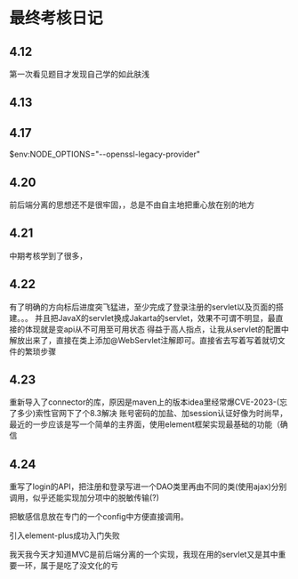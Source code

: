 # 最终考核日记

## 4.12

第一次看见题目才发现自己学的如此肤浅

## 4.13



## 4.17

$env:NODE_OPTIONS="--openssl-legacy-provider"

## 4.20

前后端分离的思想还不是很牢固，，总是不由自主地把重心放在别的地方

## 4.21

中期考核学到了很多，

## 4.22

有了明确的方向标后进度突飞猛进，至少完成了登录注册的servlet以及页面的搭建。。。
并且把JavaX的servlet换成Jakarta的servlet，效果不可谓不明显，最直接的体现就是变api从不可用至可用状态
得益于高人指点，让我从servlet的配置中解放出来了，直接在类上添加@WebServlet注解即可。直接省去写着写着就切文件的繁琐步骤

## 4.23

重新导入了connector的库，原因是maven上的版本idea里经常爆CVE-2023-(忘了多少)索性官网下了个8.3解决
账号密码的加盐、加session认证好像为时尚早，最近的一步应该是写一个简单的主界面，使用element框架实现最基础的功能（确信

## 4.24

重写了login的API，把注册和登录写进一个DAO类里再由不同的类(使用ajax)分别调用，似乎还能实现加分项中的脱敏传输(?)

把敏感信息放在专门的一个config中方便直接调用。

引入element-plus成功入门失败

我天我今天才知道MVC是前后端分离的一个实现，我现在用的servlet又是其中重要一环，属于是吃了没文化的亏
